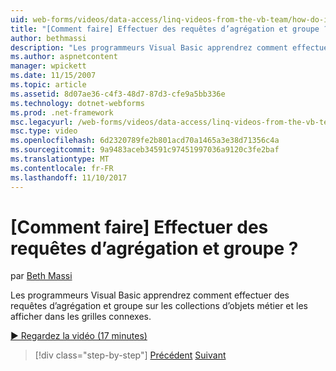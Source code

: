 ```yaml
---
uid: web-forms/videos/data-access/linq-videos-from-the-vb-team/how-do-i-perform-group-and-aggregate-queries
title: "[Comment faire] Effectuer des requêtes d’agrégation et groupe ? | Microsoft Docs"
author: bethmassi
description: "Les programmeurs Visual Basic apprendrez comment effectuer des requêtes d’agrégation et groupe sur les collections d’objets métier et les afficher dans les grilles connexes."
ms.author: aspnetcontent
manager: wpickett
ms.date: 11/15/2007
ms.topic: article
ms.assetid: 8d07ae36-c4f3-48d7-87d3-cfe9a5bb336e
ms.technology: dotnet-webforms
ms.prod: .net-framework
msc.legacyurl: /web-forms/videos/data-access/linq-videos-from-the-vb-team/how-do-i-perform-group-and-aggregate-queries
msc.type: video
ms.openlocfilehash: 6d2320789fe2b801acd70a1465a3e38d71356c4a
ms.sourcegitcommit: 9a9483aceb34591c97451997036a9120c3fe2baf
ms.translationtype: MT
ms.contentlocale: fr-FR
ms.lasthandoff: 11/10/2017
---
```

<a name="how-do-i-perform-group-and-aggregate-queries"></a>[Comment faire] Effectuer des requêtes d’agrégation et groupe ?
====================
par [Beth Massi](https://github.com/bethmassi)

Les programmeurs Visual Basic apprendrez comment effectuer des requêtes d’agrégation et groupe sur les collections d’objets métier et les afficher dans les grilles connexes.

[&#9654; Regardez la vidéo (17 minutes)](https://channel9.msdn.com/Blogs/ASP-NET-Site-Videos/how-do-i-perform-group-and-aggregate-queries)

>[!div class="step-by-step"]
[Précédent](how-do-i-get-started-with-linq.md)
[Suivant](how-do-i-upgrade-visual-basic-projects-to-enable-linq.md)
